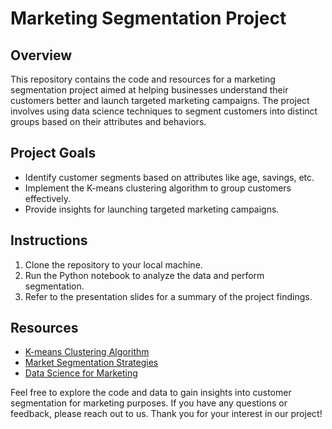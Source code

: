 # Marketing Segmentation Project 

## Overview
This repository contains the code and resources for a marketing segmentation project aimed at helping businesses understand their customers better and launch targeted marketing campaigns. The project involves using data science techniques to segment customers into distinct groups based on their attributes and behaviors.

## Project Goals
- Identify customer segments based on attributes like age, savings, etc.
- Implement the K-means clustering algorithm to group customers effectively.
- Provide insights for launching targeted marketing campaigns.

## Instructions
1. Clone the repository to your local machine.
3. Run the Python notebook to analyze the data and perform segmentation.
4. Refer to the presentation slides for a summary of the project findings.

## Resources
- [K-means Clustering Algorithm](https://en.wikipedia.org/wiki/K-means_clustering)
- [Market Segmentation Strategies](https://www.investopedia.com/terms/m/marketsegmentation.asp)
- [Data Science for Marketing](https://towardsdatascience.com/data-science-for-marketing-7e6f8e6e4c7b)

Feel free to explore the code and data to gain insights into customer segmentation for marketing purposes. If you have any questions or feedback, please reach out to us. Thank you for your interest in our project!

